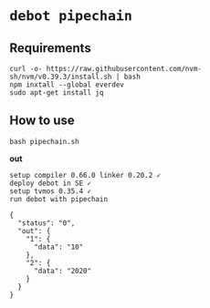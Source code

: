 # `debot pipechain`

## Requirements

```shell
curl -o- https://raw.githubusercontent.com/nvm-sh/nvm/v0.39.3/install.sh | bash
npm inxtall --global everdev
sudo apt-get install jq
```

## How to use

```shell
bash pipechain.sh
```

**out**
```shell
setup compiler 0.66.0 linker 0.20.2 ✓
deploy debot in SE ✓
setup tvmos 0.35.4 ✓
run debot with pipechain

{
  "status": "0",
  "out": {
    "1": {
      "data": "10"
    },
    "2": {
      "data": "2020"
    }
  }
}
```
